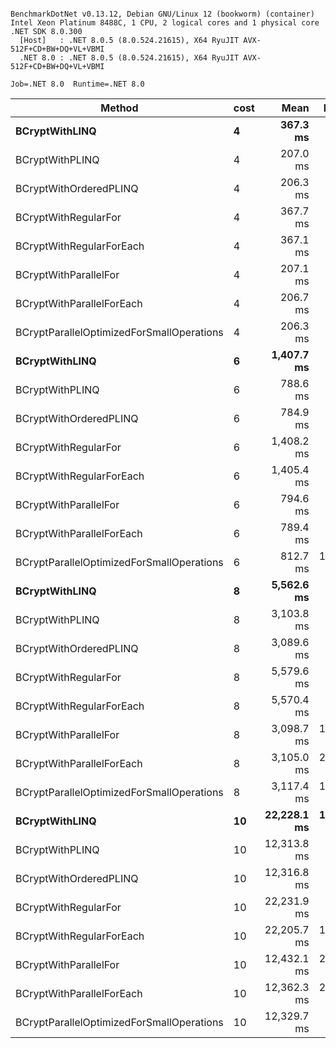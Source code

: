 ```

BenchmarkDotNet v0.13.12, Debian GNU/Linux 12 (bookworm) (container)
Intel Xeon Platinum 8488C, 1 CPU, 2 logical cores and 1 physical core
.NET SDK 8.0.300
  [Host]   : .NET 8.0.5 (8.0.524.21615), X64 RyuJIT AVX-512F+CD+BW+DQ+VL+VBMI
  .NET 8.0 : .NET 8.0.5 (8.0.524.21615), X64 RyuJIT AVX-512F+CD+BW+DQ+VL+VBMI

Job=.NET 8.0  Runtime=.NET 8.0  

```
| Method                                    | cost | Mean        | Error    | StdDev   | Median      |
|------------------------------------------ |----- |------------:|---------:|---------:|------------:|
| **BCryptWithLINQ**                            | **4**    |    **367.3 ms** |  **0.62 ms** |  **0.52 ms** |    **367.4 ms** |
| BCryptWithPLINQ                           | 4    |    207.0 ms |  1.27 ms |  1.12 ms |    207.0 ms |
| BCryptWithOrderedPLINQ                    | 4    |    206.3 ms |  1.22 ms |  1.09 ms |    206.1 ms |
| BCryptWithRegularFor                      | 4    |    367.7 ms |  0.72 ms |  0.64 ms |    367.7 ms |
| BCryptWithRegularForEach                  | 4    |    367.1 ms |  0.79 ms |  0.74 ms |    367.3 ms |
| BCryptWithParallelFor                     | 4    |    207.1 ms |  0.81 ms |  0.72 ms |    207.1 ms |
| BCryptWithParallelForEach                 | 4    |    206.7 ms |  0.87 ms |  0.77 ms |    206.7 ms |
| BCryptParallelOptimizedForSmallOperations | 4    |    206.3 ms |  1.11 ms |  0.98 ms |    206.1 ms |
| **BCryptWithLINQ**                            | **6**    |  **1,407.7 ms** |  **1.52 ms** |  **1.35 ms** |  **1,407.5 ms** |
| BCryptWithPLINQ                           | 6    |    788.6 ms |  4.94 ms |  4.62 ms |    788.1 ms |
| BCryptWithOrderedPLINQ                    | 6    |    784.9 ms |  3.95 ms |  3.50 ms |    784.8 ms |
| BCryptWithRegularFor                      | 6    |  1,408.2 ms |  2.39 ms |  2.24 ms |  1,407.4 ms |
| BCryptWithRegularForEach                  | 6    |  1,405.4 ms |  1.10 ms |  0.86 ms |  1,405.7 ms |
| BCryptWithParallelFor                     | 6    |    794.6 ms |  7.29 ms |  6.82 ms |    795.7 ms |
| BCryptWithParallelForEach                 | 6    |    789.4 ms |  6.63 ms |  6.20 ms |    788.8 ms |
| BCryptParallelOptimizedForSmallOperations | 6    |    812.7 ms | 16.14 ms | 36.43 ms |    789.1 ms |
| **BCryptWithLINQ**                            | **8**    |  **5,562.6 ms** |  **3.22 ms** |  **3.01 ms** |  **5,562.1 ms** |
| BCryptWithPLINQ                           | 8    |  3,103.8 ms |  5.77 ms |  5.40 ms |  3,104.6 ms |
| BCryptWithOrderedPLINQ                    | 8    |  3,089.6 ms |  6.09 ms |  5.40 ms |  3,089.6 ms |
| BCryptWithRegularFor                      | 8    |  5,579.6 ms |  6.19 ms |  5.79 ms |  5,578.0 ms |
| BCryptWithRegularForEach                  | 8    |  5,570.4 ms |  4.02 ms |  3.56 ms |  5,569.3 ms |
| BCryptWithParallelFor                     | 8    |  3,098.7 ms | 10.43 ms |  8.71 ms |  3,095.7 ms |
| BCryptWithParallelForEach                 | 8    |  3,105.0 ms | 21.51 ms | 19.07 ms |  3,095.8 ms |
| BCryptParallelOptimizedForSmallOperations | 8    |  3,117.4 ms | 16.66 ms | 13.01 ms |  3,117.0 ms |
| **BCryptWithLINQ**                            | **10**   | **22,228.1 ms** | **15.03 ms** | **14.05 ms** | **22,229.0 ms** |
| BCryptWithPLINQ                           | 10   | 12,313.8 ms |  8.12 ms |  7.59 ms | 12,314.1 ms |
| BCryptWithOrderedPLINQ                    | 10   | 12,316.8 ms |  9.85 ms |  9.21 ms | 12,314.6 ms |
| BCryptWithRegularFor                      | 10   | 22,231.9 ms |  9.56 ms |  8.94 ms | 22,231.9 ms |
| BCryptWithRegularForEach                  | 10   | 22,205.7 ms | 12.97 ms | 11.50 ms | 22,207.7 ms |
| BCryptWithParallelFor                     | 10   | 12,432.1 ms | 29.22 ms | 22.82 ms | 12,427.6 ms |
| BCryptWithParallelForEach                 | 10   | 12,362.3 ms | 23.54 ms | 19.66 ms | 12,356.8 ms |
| BCryptParallelOptimizedForSmallOperations | 10   | 12,329.7 ms |  7.91 ms |  7.40 ms | 12,331.3 ms |
